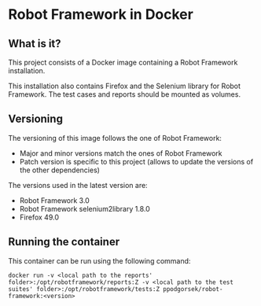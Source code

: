 # Robot Framework in Docker

## What is it?

This project consists of a Docker image containing a Robot Framework installation.

This installation also contains Firefox and the Selenium library for Robot Framework. The test cases and reports should be mounted as volumes.

## Versioning

The versioning of this image follows the one of Robot Framework:

* Major and minor versions match the ones of Robot Framework
* Patch version is specific to this project (allows to update the versions of the other dependencies)

The versions used in the latest version are:

* Robot Framework 3.0
* Robot Framework selenium2library 1.8.0
* Firefox 49.0

## Running the container

This container can be run using the following command:

	docker run -v <local path to the reports' folder>:/opt/robotframework/reports:Z -v <local path to the test suites' folder>:/opt/robotframework/tests:Z ppodgorsek/robot-framework:<version>
